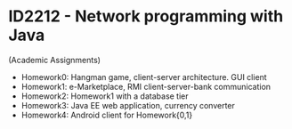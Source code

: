 ID2212 - Network programming with Java
====================================

(Academic Assignments)

* Homework0: Hangman game, client-server architecture. GUI client
* Homework1: e-Marketplace, RMI client-server-bank communication
* Homework2: Homework1 with a database tier
* Homework3: Java EE web application, currency converter
* Homework4: Android client for Homework{0,1}
